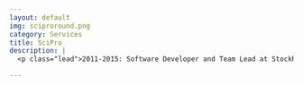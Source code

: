 ```yaml
---
layout: default
img: sciproround.png
category: Services
title: SciPro
description: |
  <p class="lead">2011-2015: Software Developer and Team Lead at Stockholm University. Developed an award-winning E-learning app used for all thesis writing at <a target="_blank" href="http://dsv.su.se">DSV, Stockholm University</a>.</p>

---
```


